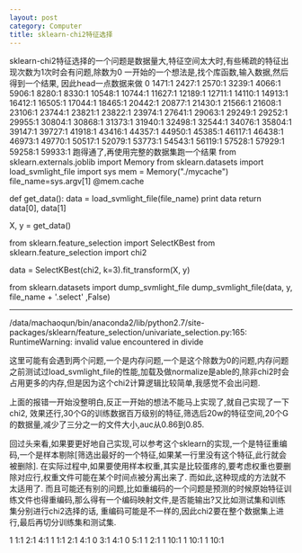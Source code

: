 ```yaml
---
layout: post
category: Computer
title: sklearn-chi2特征选择
---
```


sklearn-chi2特征选择的一个问题是数据量大,特征空间太大时,有些稀疏的特征出现次数为1次时会有问题,除数为0
一开始的一个想法是,找个库函数,输入数据,然后得到一个结果,
因此head一点数据来做
0 1471:1 2427:1 2570:1 3239:1 4066:1 5906:1 8280:1 8330:1 10548:1 10744:1 11627:1 12189:1 12711:1 14110:1 14913:1 16412:1 16505:1 17044:1 18465:1 20442:1 20877:1 21430:1 21566:1 21608:1 23106:1 23744:1 23821:1 23822:1 23974:1 27641:1 29063:1 29249:1 29252:1 29955:1 30804:1 30868:1 31373:1 31940:1 32498:1 32544:1 34076:1 35804:1 39147:1 39727:1 41918:1 43416:1 44357:1 44950:1 45385:1 46117:1 46438:1 46973:1 49770:1 50517:1 52079:1 53773:1 54543:1 56119:1 57528:1 57929:1 59258:1 59933:1
跑得通了,再使用完整的数据集跑一个结果
from sklearn.externals.joblib import Memory
from sklearn.datasets import load_svmlight_file
import sys
mem = Memory("./mycache")
file_name=sys.argv[1]
@mem.cache


def get_data():
    data = load_svmlight_file(file_name)
    print data
    return data[0], data[1]

X, y = get_data()

from sklearn.feature_selection import SelectKBest
from sklearn.feature_selection import chi2

data  = SelectKBest(chi2, k=3).fit_transform(X, y)

from sklearn.datasets import dump_svmlight_file
dump_svmlight_file(data, y, file_name + '.select' ,False)

-------------
/data/machaoqun/bin/anaconda2/lib/python2.7/site-packages/sklearn/feature_selection/univariate_selection.py:165: RuntimeWarning: invalid value encountered in divide

这里可能有会遇到两个问题,一个是内存问题,一个是这个除数为0的问题,内存问题之前测试过load_svmlight_file的性能,加载及做normalize是able的,除非chi2时会占用更多的内存,但是因为这个chi2计算逻辑比较简单,我感觉不会出问题.

上面的报错一开始没整明白,反正一开始的想法不能马上实现了,就自己实现了一下chi2,
效果还行,30个G的训练数据百万级别的特征,筛选后20w的特征空间,20个G的数据量,减少了三分之一的文件大小,auc从0.86到0.85.

回过头来看,如果要更好地自己实现,可以参考这个sklearn的实现,一个是特征重编码,一个是样本剔除[筛选出最好的一个特征,如果某一行里没有这个特征,此行就会被删除].
在实际过程中,如果要使用样本权重,其实是比较蛋疼的,要考虑权重也要删除对应行,权重文件可能在某个时间点被分离出来了. 而如此,这种现成的方法就不太适用了. 而且可能还有别的问题,比如重编码的一个问题是预测的时候原始特征训练文件也得重编码,那么得有一个编码映射文件,是否能输出?又比如测试集和训练集分别进行chi2选择的话, 重编码可能是不一样的,因此chi2要在整个数据集上进行,最后再切分训练集和测试集.

1 1:1 2:1 4:1
1 1:1 2:1 4:1
0 3:1 4:1
0 5:1
1 2:1
1 10:1
1 10:1
1 10:1







